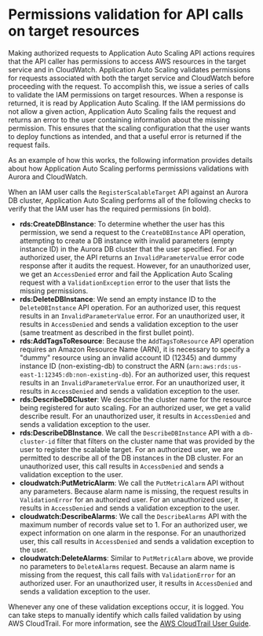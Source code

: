 # Permissions validation for API calls on target resources<a name="security_iam_permission_validation"></a>

Making authorized requests to Application Auto Scaling API actions requires that the API caller has permissions to access AWS resources in the target service and in CloudWatch\. Application Auto Scaling validates permissions for requests associated with both the target service and CloudWatch before proceeding with the request\. To accomplish this, we issue a series of calls to validate the IAM permissions on target resources\. When a response is returned, it is read by Application Auto Scaling\. If the IAM permissions do not allow a given action, Application Auto Scaling fails the request and returns an error to the user containing information about the missing permission\. This ensures that the scaling configuration that the user wants to deploy functions as intended, and that a useful error is returned if the request fails\. 

As an example of how this works, the following information provides details about how Application Auto Scaling performs permissions validations with Aurora and CloudWatch\.

When an IAM user calls the `RegisterScalableTarget` API against an Aurora DB cluster, Application Auto Scaling performs all of the following checks to verify that the IAM user has the required permissions \(in bold\)\. 
+ **rds:CreateDBInstance**: To determine whether the user has this permission, we send a request to the `CreateDBInstance` API operation, attempting to create a DB instance with invalid parameters \(empty instance ID\) in the Aurora DB cluster that the user specified\. For an authorized user, the API returns an `InvalidParameterValue` error code response after it audits the request\. However, for an unauthorized user, we get an `AccessDenied` error and fail the Application Auto Scaling request with a `ValidationException` error to the user that lists the missing permissions\.
+ **rds:DeleteDBInstance**: We send an empty instance ID to the `DeleteDBInstance` API operation\. For an authorized user, this request results in an `InvalidParameterValue` error\. For an unauthorized user, it results in `AccessDenied` and sends a validation exception to the user \(same treatment as described in the first bullet point\)\.
+ **rds:AddTagsToResource**: Because the `AddTagsToResource` API operation requires an Amazon Resource Name \(ARN\), it is necessary to specify a "dummy" resource using an invalid account ID \(12345\) and dummy instance ID \(non\-existing\-db\) to construct the ARN \(`arn:aws:rds:us-east-1:12345:db:non-existing-db`\)\. For an authorized user, this request results in an `InvalidParameterValue` error\. For an unauthorized user, it results in `AccessDenied` and sends a validation exception to the user\.
+ **rds:DescribeDBCluster**: We describe the cluster name for the resource being registered for auto scaling\. For an authorized user, we get a valid describe result\. For an unauthorized user, it results in `AccessDenied` and sends a validation exception to the user\.
+ **rds:DescribeDBInstance**\. We call the `DescribeDBInstance` API with a `db-cluster-id` filter that filters on the cluster name that was provided by the user to register the scalable target\. For an authorized user, we are permitted to describe all of the DB instances in the DB cluster\. For an unauthorized user, this call results in `AccessDenied` and sends a validation exception to the user\.
+ **cloudwatch:PutMetricAlarm**: We call the `PutMetricAlarm` API without any parameters\. Because alarm name is missing, the request results in `ValidationError` for an authorized user\. For an unauthorized user, it results in `AccessDenied` and sends a validation exception to the user\.
+ **cloudwatch:DescribeAlarms**: We call the `DescribeAlarms` API with the maximum number of records value set to 1\. For an authorized user, we expect information on one alarm in the response\. For an unauthorized user, this call results in `AccessDenied` and sends a validation exception to the user\.
+ **cloudwatch:DeleteAlarms**: Similar to `PutMetricAlarm` above, we provide no parameters to `DeleteAlarms` request\. Because an alarm name is missing from the request, this call fails with `ValidationError` for an authorized user\. For an unauthorized user, it results in `AccessDenied` and sends a validation exception to the user\.

Whenever any one of these validation exceptions occur, it is logged\. You can take steps to manually identify which calls failed validation by using AWS CloudTrail\. For more information, see the [AWS CloudTrail User Guide](https://docs.aws.amazon.com/awscloudtrail/latest/userguide/cloudtrail-user-guide.html)\. 